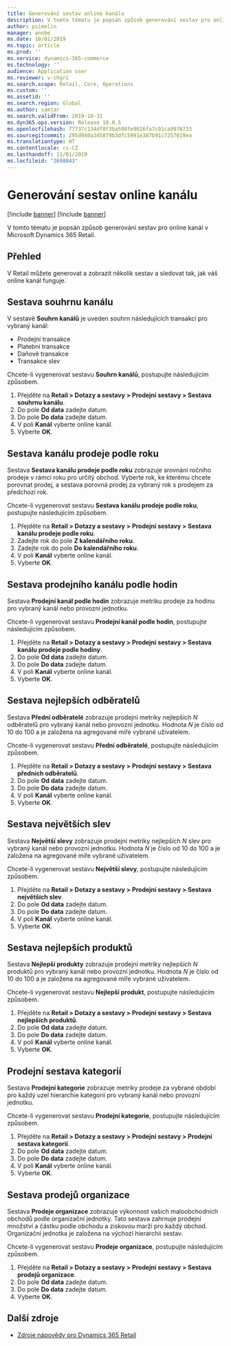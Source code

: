 ```yaml
---
title: Generování sestav online kanálu
description: V tomto tématu je popsán způsob generování sestav pro online kanál v Microsoft Dynamics 365 Retail.
author: psimolin
manager: annbe
ms.date: 10/01/2019
ms.topic: article
ms.prod: ''
ms.service: dynamics-365-commerce
ms.technology: ''
audience: Application user
ms.reviewer: v-chgri
ms.search.scope: Retail, Core, Operations
ms.custom: ''
ms.assetid: ''
ms.search.region: Global
ms.author: samjar
ms.search.validFrom: 2019-10-31
ms.dyn365.ops.version: Release 10.0.5
ms.openlocfilehash: 77737c134df8f3ba598fe9026fa7c01ca9976733
ms.sourcegitcommit: 295d940a345879b3dfc5991e387b91c7257019ea
ms.translationtype: HT
ms.contentlocale: cs-CZ
ms.lasthandoff: 11/01/2019
ms.locfileid: "2698043"
---
```

# <a name="generate-online-channel-reports"></a>Generování sestav online kanálu

[!include [banner](includes/preview-banner.md)]
[!include [banner](includes/banner.md)]

V tomto tématu je popsán způsob generování sestav pro online kanál v Microsoft Dynamics 365 Retail.

## <a name="overview"></a>Přehled

V Retail můžete generovat a zobrazit několik sestav a sledovat tak, jak váš online kanál funguje.

## <a name="channel-summary-report"></a>Sestava souhrnu kanálu

V sestavě **Souhrn kanálů** je uveden souhrn následujících transakcí pro vybraný kanál:

- Prodejní transakce
- Platební transakce
- Daňové transakce
- Transakce slev

Chcete-li vygenerovat sestavu **Souhrn kanálů**, postupujte následujícím způsobem.

1. Přejděte na **Retail \> Dotazy a sestavy \> Prodejní sestavy \> Sestava souhrnu kanálu**.
1. Do pole **Od data** zadejte datum.
1. Do pole **Do data** zadejte datum.
1. V poli **Kanál** vyberte online kanál.
1. Vyberte **OK**.
 
## <a name="channel-sales-by-year-report"></a>Sestava kanálu prodeje podle roku 

Sestava **Sestava kanálu prodeje podle roku** zobrazuje srovnání ročního prodeje v rámci roku pro určitý obchod. Vyberte rok, ke kterému chcete porovnat prodej, a sestava porovná prodej za vybraný rok s prodejem za předchozí rok.

Chcete-li vygenerovat sestavu **Sestava kanálu prodeje podle roku**, postupujte následujícím způsobem.

1. Přejděte na **Retail \> Dotazy a sestavy \> Prodejní sestavy \> Sestava kanálu prodeje podle roku**.
1. Zadejte rok do pole **Z kalendářního roku**.
1. Zadejte rok do pole **Do kalendářního roku**.
1. V poli **Kanál** vyberte online kanál.
1. Vyberte **OK**.

## <a name="channel-sales-by-hour-report"></a>Sestava prodejního kanálu podle hodin

Sestava **Prodejní kanál podle hodin** zobrazuje metriku prodeje za hodinu pro vybraný kanál nebo provozní jednotku.

Chcete-li vygenerovat sestavu **Prodejní kanál podle hodin**, postupujte následujícím způsobem.

1. Přejděte na **Retail \> Dotazy a sestavy \> Prodejní sestavy \> Sestava kanálu prodeje podle hodiny**.
1. Do pole **Od data** zadejte datum.
1. Do pole **Do data** zadejte datum.
1. V poli **Kanál** vyberte online kanál.
1. Vyberte **OK**.

## <a name="top-customers-report"></a>Sestava nejlepších odběratelů

Sestava **Přední odběratelé** zobrazuje prodejní metriky nejlepších *N* odběratelů pro vybraný kanál nebo provozní jednotku. Hodnota *N* je číslo od 10 do 100 a je založena na agregované míře vybrané uživatelem.

Chcete-li vygenerovat sestavu **Přední odběratelé**, postupujte následujícím způsobem.

1. Přejděte na **Retail \> Dotazy a sestavy \> Prodejní sestavy \> Sestava předních odběratelů**.
1. Do pole **Od data** zadejte datum.
1. Do pole **Do data** zadejte datum.
1. V poli **Kanál** vyberte online kanál.
1. Vyberte **OK**.

## <a name="top-discounts-report"></a>Sestava největších slev

Sestava **Největší slevy** zobrazuje prodejní metriky nejlepších *N* slev pro vybraný kanál nebo provozní jednotku. Hodnota *N* je číslo od 10 do 100 a je založena na agregované míře vybrané uživatelem.

Chcete-li vygenerovat sestavu **Největší slevy**, postupujte následujícím způsobem.

1. Přejděte na **Retail \> Dotazy a sestavy \> Prodejní sestavy \> Sestava největších slev**.
1. Do pole **Od data** zadejte datum.
1. Do pole **Do data** zadejte datum.
1. V poli **Kanál** vyberte online kanál.
1. Vyberte **OK**.

## <a name="top-products-report"></a>Sestava nejlepších produktů

Sestava **Nejlepší produkty** zobrazuje prodejní metriky nejlepších *N* produktů pro vybraný kanál nebo provozní jednotku. Hodnota *N* je číslo od 10 do 100 a je založena na agregované míře vybrané uživatelem.

Chcete-li vygenerovat sestavu **Nejlepší produkt**, postupujte následujícím způsobem.

1. Přejděte na **Retail \> Dotazy a sestavy \> Prodejní sestavy \> Sestava nejlepších produktů**.
1. Do pole **Od data** zadejte datum.
1. Do pole **Do data** zadejte datum.
1. V poli **Kanál** vyberte online kanál.
1. Vyberte **OK**.

## <a name="category-sales-report"></a>Prodejní sestava kategorií

Sestava **Prodejní kategorie** zobrazuje metriky prodeje za vybrané období pro každý uzel hierarchie kategorií pro vybraný kanál nebo provozní jednotku.

Chcete-li vygenerovat sestavu **Prodejní kategorie**, postupujte následujícím způsobem.

1. Přejděte na **Retail \> Dotazy a sestavy \> Prodejní sestavy \> Prodejní sestava kategorií**.
1. Do pole **Od data** zadejte datum.
1. Do pole **Do data** zadejte datum.
1. V poli **Kanál** vyberte online kanál.
1. Vyberte **OK**.

## <a name="organization-sales-report"></a>Sestava prodejů organizace

Sestava **Prodeje organizace** zobrazuje výkonnost vašich maloobchodních obchodů podle organizační jednotky. Tato sestava zahrnuje prodejní množství a částku podle obchodu a ziskovou marži pro každý obchod. Organizační jednotka je založena na výchozí hierarchii sestav.

Chcete-li vygenerovat sestavu **Prodeje organizace**, postupujte následujícím způsobem.

1. Přejděte na **Retail \> Dotazy a sestavy \> Prodejní sestavy \> Sestava prodejů organizace**.
1. Do pole **Od data** zadejte datum.
1. Do pole **Do data** zadejte datum.
1. Vyberte **OK**.

## <a name="additional-resources"></a>Další zdroje

- [Zdroje nápovědy pro Dynamics 365 Retail](../retail/index.md)
